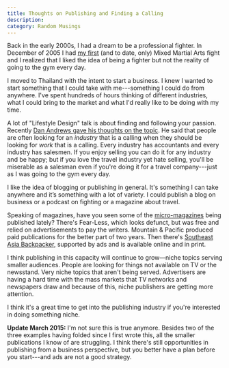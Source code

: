 ```yaml
---
title: Thoughts on Publishing and Finding a Calling
description:
category: Random Musings
---
```


Back in the early 2000s, I had a dream to be a professional fighter. In December of 2005 I had [my first](http://www.mixedmartialarts.com/f/76B048FA2791855A/Brad-West/) (and to date, only) Mixed Martial Arts fight and I realized that I liked the idea of being a fighter but not the reality of going to the gym every day.

I moved to Thailand with the intent to start a business. I knew I wanted to start something that I could take with me---something I could do from anywhere. I've spent hundreds of hours thinking of different industries, what I could bring to the market and what I'd really like to be doing with my time.

A lot of "Lifestyle Design" talk is about finding and following your passion. Recently [Dan Andrews gave his thoughts on the topic](http://www.tropicalmba.com/our-mindset-manifesto/). He said that people are often looking for an *industry* that is a calling when they should be looking for *work* that is a calling. Every industry has accountants and every industry has salesmen. If you enjoy selling you can do it for any industry and be happy; but if you love the travel industry yet hate selling, you'll be miserable as a salesman even if you're doing it for a travel company---just as I was going to the gym every day.

I like the idea of blogging or publishing in general. It's something I can take anywhere and it’s something with a lot of variety. I could publish a blog on business or a podcast on fighting or a magazine about travel.

Speaking of magazines, have you seen some of the [micro-magazines](http://sethgodin.typepad.com/seths_blog/2010/05/micro-magazines-and-a-future-of-media.html) being published lately? There's Fear-Less, which looks defunct, but was free and relied on advertisements to pay the writers. Mountain & Pacific produced paid publications for the better part of two years. Then there's [Southeast Asia Backpacker](http://www.southeastasiabackpacker.com/), supported by ads and is available online and in print.

I think publishing in this capacity will continue to grow—niche topics serving smaller audiences. People are looking for things not available on TV or the newsstand. Very niche topics that aren't being served. Advertisers are having a hard time with the mass markets that TV networks and newspapers draw and because of this, niche publishers are getting more attention.

I think it's a great time to get into the publishing industry if you're interested in doing something niche.

**Update March 2015:** I'm not sure this is true anymore. Besides two of the three examples having folded since I first wrote this, all the smaller publications I know of are struggling. I think there's still opportunities in publishing from a business perspective, but you better have a plan before you start---and ads are not a good strategy.
